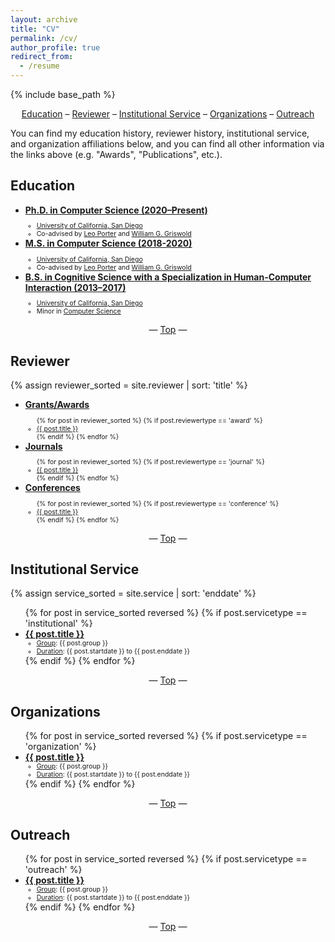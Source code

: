 ```yaml
---
layout: archive
title: "CV"
permalink: /cv/
author_profile: true
redirect_from:
  - /resume
---
```

{% include base_path %}

<center><a href="#education">Education</a> – <a href="#reviewer">Reviewer</a> – <a href="#institutional-service">Institutional Service</a> – <a href="#organizations">Organizations</a> – <a href="#outreach">Outreach</a></center>

<!-- <p style="font-size:0.9em">You can download a PDF of my CV <a href="TODO" target="_blank">here</a>.  -->

You can find my education history, reviewer history, institutional service, and organization affiliations below, and you can find all other information via the links above (e.g. "Awards", "Publications", etc.).</p>

<h2 id="education">Education</h2>
<ul>
  <li><b><u>Ph.D. in Computer Science (2020–Present)</u></b></li>
  <ul style="font-size:0.75em">
    <li><a href="https://ucsd.edu/" target="_blank">University of California, San Diego</a></li>
    <li>Co-advised by <a href="https://cseweb.ucsd.edu/~leporter/" target="_blank">Leo Porter</a> and <a href="https://cseweb.ucsd.edu/~wgg/" target="_blank">William G. Griswold</a></li>
  </ul>
  <li><b><u>M.S. in Computer Science (2018-2020)</u></b></li>
  <ul style="font-size:0.75em">
    <li><a href="https://ucsd.edu/" target="_blank">University of California, San Diego</a></li>
    <li>Co-advised by <a href="https://cseweb.ucsd.edu/~leporter/" target="_blank">Leo Porter</a> and <a href="https://cseweb.ucsd.edu/~wgg/" target="_blank">William G. Griswold</a></li>
  </ul>
  <li><b><u>B.S. in Cognitive Science with a Specialization in Human-Computer Interaction (2013–2017)</u></b></li>
  <ul style="font-size:0.75em">
    <li><a href="https://ucsd.edu/" target="_blank">University of California, San Diego</a></li>
    <li>Minor in <a href="https://cse.ucsd.edu/undergraduate/minor-computer-science" target="_blank">Computer Science</a></li>
  </ul>
</ul>

<center>— <a href="#top">Top</a> —</center>

<h2 id="reviewer">Reviewer</h2>
{% assign reviewer_sorted = site.reviewer | sort: 'title' %}
<ul>
  <li><b><u>Grants/Awards</u></b></li>
  <ul style="font-size:0.75em">{% for post in reviewer_sorted %}
    {% if post.reviewertype == 'award' %}
      <li><a href="{{ post.venueurl }}" target="_blank">{{ post.title }}</a></li>
    {% endif %}
  {% endfor %}</ul>
  <li><b><u>Journals</u></b></li>
  <ul style="font-size:0.75em">{% for post in reviewer_sorted %}
    {% if post.reviewertype == 'journal' %}
      <li><a href="{{ post.venueurl }}" target="_blank">{{ post.title }}</a></li>
    {% endif %}
  {% endfor %}</ul>
  <li><b><u>Conferences</u></b></li>
  <ul style="font-size:0.75em">{% for post in reviewer_sorted %}
    {% if post.reviewertype == 'conference' %}
      <li><a href="{{ post.venueurl }}" target="_blank">{{ post.title }}</a></li>
    {% endif %}
  {% endfor %}</ul>
</ul>

<center>— <a href="#top">Top</a> —</center>

<h2 id="institutional-service">Institutional Service</h2>
{% assign service_sorted = site.service | sort: 'enddate' %}
<ul>{% for post in service_sorted reversed %}
  {% if post.servicetype == 'institutional' %}
    <li>
      <b><u>{{ post.title }}</u></b>
      <ul style="font-size:0.75em">
        <li><u>Group</u>: {{ post.group }}</li>
        <li><u>Duration</u>: {{ post.startdate }} to {{ post.enddate }}</li>
      </ul>
    </li>
  {% endif %}
{% endfor %}</ul>

<center>— <a href="#top">Top</a> —</center>

<h2 id="organizations">Organizations</h2>
<ul>{% for post in service_sorted reversed %}
  {% if post.servicetype == 'organization' %}
    <li>
      <b><u>{{ post.title }}</u></b>
      <ul style="font-size:0.75em">
        <li><u>Group</u>: {{ post.group }}</li>
        <li><u>Duration</u>: {{ post.startdate }} to {{ post.enddate }}</li>
      </ul>
    </li>
  {% endif %}
{% endfor %}</ul>

<center>— <a href="#top">Top</a> —</center>

<h2 id="outreach">Outreach</h2>
<ul>{% for post in service_sorted reversed %}
  {% if post.servicetype == 'outreach' %}
    <li>
      <b><u>{{ post.title }}</u></b>
      <ul style="font-size:0.75em">
        <li><u>Group</u>: {{ post.group }}</li>
        <li><u>Duration</u>: {{ post.startdate }} to {{ post.enddate }}</li>
      </ul>
    </li>
  {% endif %}
{% endfor %}</ul>

<center>— <a href="#top">Top</a> —</center>
